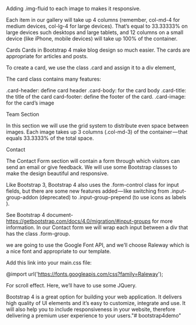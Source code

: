 Adding .img-fluid to each image to makes it responsive.

Each item in our gallery will take up 4 columns (remember, col-md-4 for medium devices, col-lg-4 for large devices). That’s equal to 33.33333% on large devices such desktops and large tablets, and 12 columns on a small device (like iPhone, mobile devices) will take up 100% of the container.

Cards
Cards in Bootstrap 4 make blog design so much easier. The cards are appropriate for articles and posts.

To create a card, we use the class .card and assign it to a div element,

The card class contains many features:

.card-header: define card header
.card-body: for the card body
.card-title: the title of the card
card-footer: define the footer of the card.
.card-image: for the card’s image

Team Section

In this section we will use the grid system to distribute even space between images. Each image takes up 3 columns (.col-md-3) of the container — that equals 33.3333% of the total space.

Contact

The Contact Form section will contain a form through which visitors can send an email or give feedback. We will use some Bootstrap classes to make the design beautiful and responsive.

Like Bootstrap 3, Bootstrap 4 also uses the .form-control class for input fields, but there are some new features added — like switching from .input-group-addon (deprecated) to .input-group-prepend (to use icons as labels ).

See Bootstrap 4 document-https://getbootstrap.com/docs/4.0/migration/#input-groups for more information. In our Contact form we will wrap each input between a div that has the class .form-group.

we are going to use the Google Font API, and we’ll choose Raleway which is a nice font and appropriate to our template.

Add this link into your main.css file:

@import url('https://fonts.googleapis.com/css?family=Raleway');

For scroll effect. Here, we’ll have to use some JQuery. 

Bootstrap 4 is a great option for building your web application. It delivers high quality of UI elements and it’s easy to customize, integrate and use. It will also help you to include responsiveness in your website, therefore delivering a premium user experience to your users."# bootstrap4demo" 
